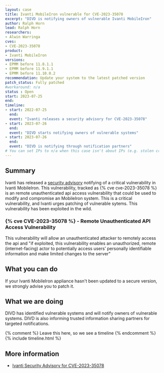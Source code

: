 ```yaml
---
layout: case
title: Ivanti MobileIron vulnerable for CVE-2023-35078
excerpt: "DIVD is notifying owners of vulnerable Ivanti MobileIron"
author: Ralph Horn
lead: Ralph Horn
researchers:
- Alwin Warringa
cves:
- CVE-2023-35078
product: 
- Ivanti MobileIron
versions:
- EPMM before 11.8.1.1
- EPMM before 11.9.1.1
- EPMM before 11.10.0.2
recommendation: Update your system to the latest patched version
patch_status: Fully patched
#workaround: n/a
status : Open
start: 2023-07-25
end: 
timeline:
- start: 2022-07-25
  end:
  event: "Ivanti releases a security advisory for CVE-2023-35078"
- start: 2023-07-26
  end:
  event: "DIVD starts notifying owners of vulnerable systems"
- start: 2023-07-26
  end:
  event: "DIVD is notifying through notification partners"  
# You can set IPs to n/a when this case isn't about IPs (e.g. stolen credentials)
---
```

## Summary

Ivanti has released a [security advisory](https://forums.ivanti.com/s/article/CVE-2023-35078-Remote-unauthenticated-API-access-vulnerability?language=en_US) notifying of a critical vulnerability in Ivanti MobileIron. This vulnerability, tracked as {% cve cve-2023-35078 %} is an remote unauthenticated api access vulnerability that could be used to modify and compromise an MobileIron system. This is a critical vulnerability, and Ivanti urges patching of vulnerable sytems. This vulnerability has been exploited in the wild.



### {% cve CVE-2023-35078 %} - Remote Unauthenticated API Access Vulnerability

This vulnerability will allow an unauthenticated attacker to remotely access the api and "if exploited, this vulnerability enables an unauthorized, remote (internet-facing) actor to potentially access users’ personally identifiable information and make limited changes to the server"


## What you can do

If your Ivanti MobileIron appliance hasn't been updated to a secure version, we strongly advise you to patch it.


## What we are doing

DIVD has identified vulnerable systems and will notify owners of vulnerable systems. DIVD is also informing trusted information sharing partners for targeted notifications.


{% comment %}  Leave this here, so we see a timeline {% endcomment %}
{% include timeline.html %}


## More information
* [Ivanti Security Advisory for CVE-2023-35078](https://forums.ivanti.com/s/article/CVE-2023-35078-Remote-unauthenticated-API-access-vulnerability?language=en_US)


